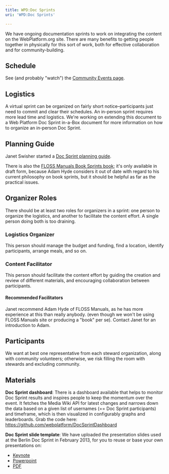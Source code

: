 ```yaml
---
title: WPD:Doc Sprints
uri: 'WPD:Doc Sprints'

---
```

We have ongoing documentation sprints to work on integrating the content on the WebPlatform.org site. There are many benefits to getting people together in physically for this sort of work, both for effective collaboration and for community-building.

## <span>Schedule</span>

See (and probably "watch") the [Community Events page](http://docs.webplatform.org/wiki/WPD:Community/Community_Events).

## <span>Logistics</span>

A virtual sprint can be organized on fairly short notice–participants just need to commit and clear their schedules. An in-person sprint requires more lead time and logistics. We're working on extending this document to a Web Platform Doc Sprint in-a-Box document for more information on how to organize an in-person Doc Sprint.

## <span>Planning Guide</span>

Janet Swisher started a [Doc Sprint planning guide](https://developer.mozilla.org/Project:en/Doc_sprint_planning_guide).

There is also the [FLOSS Manuals Book Sprints book](http://booki.flossmanuals.net/book-sprints/_draft/_v/1.0/introduction/); it's only available in draft form, because Adam Hyde considers it out of date with regard to his current philosophy on book sprints, but it should be helpful as far as the practical issues.

## <span>Organizer Roles</span>

There should be at least two roles for organizers in a sprint: one person to organize the logistics, and another to facilitate the content effort. A single person doing both is too draining.

### <span>Logistics Organizer</span>

This person should manage the budget and funding, find a location, identify participants, arrange meals, and so on.

### <span>Content Facilitator</span>

This person should facilitate the content effort by guiding the creation and review of different materials, and encouraging collaboration between participants.

#### <span>Recommended Facilitators</span>

Janet recommend Adam Hyde of FLOSS Manuals, as he has more experience at this than really anybody. (even though we won't be using FLOSS Manuals site or producing a "book" per se). Contact Janet for an introduction to Adam.

## <span>Participants</span>

We want at best one representative from each steward organization, along with community volunteers; otherwise, we risk filling the room with stewards and excluding community.

## <span>Materials</span>

**Doc Sprint dashboard**: There is a dashboard available that helps to monitor Doc Sprint results and inspires people to keep the momentum over the event. It fetches the Media Wiki API for latest changes and narrows down the data based on a given list of usernames (== Doc Sprint participants) and timeframe, which is then visualized in configurably graphs and leaderboards. Grab the code here: <https://github.com/webplatform/DocSprintDashboard>

**Doc Sprint slide template**: We have uploaded the presentation slides used at the Berlin Doc Sprint in February 2013, for you to reuse or base your own presentations on:

-   [Keynote](http://chrisdavidmills.github.com/wpds-berlin-preso/wpds-berlin-preso.key)
-   [Powerpoint](http://chrisdavidmills.github.com/wpds-berlin-preso/wpds-berlin-preso.ppt)
-   [PDF](http://chrisdavidmills.github.com/wpds-berlin-preso/wpds-berlin-preso.pdf)
